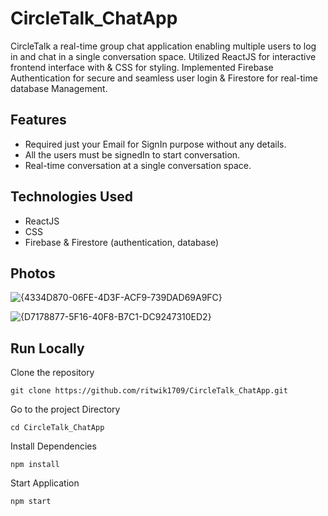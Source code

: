 # CircleTalk_ChatApp
CircleTalk a real-time group chat application enabling multiple users to log in and chat in a single conversation space. Utilized ReactJS for interactive frontend interface with & CSS for styling.
Implemented Firebase Authentication for secure and seamless user login & Firestore for real-time database Management.

## Features
- Required just your Email for SignIn purpose without any details.
- All the users must be signedIn to start conversation.
- Real-time conversation at a single conversation space.

## Technologies Used
- ReactJS
- CSS
- Firebase & Firestore (authentication, database)

 ## Photos
 ![{4334D870-06FE-4D3F-ACF9-739DAD69A9FC}](https://github.com/user-attachments/assets/2612e3ab-140a-4eeb-9291-b75073705652)

 ![{D7178877-5F16-40F8-B7C1-DC9247310ED2}](https://github.com/user-attachments/assets/a07a4bb5-adca-456c-bb88-86c987734949)
 
## Run Locally
Clone the repository
```
git clone https://github.com/ritwik1709/CircleTalk_ChatApp.git
```
Go to the project Directory
```
cd CircleTalk_ChatApp
```
Install Dependencies
```
npm install
```

Start Application
```
npm start
```

